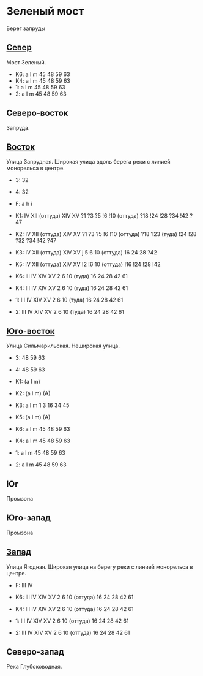 # Зеленый мост

Берег запруды

## [Север](./480090.md)

Мост Зеленый.

* K6:   a   l   m
        45  48  59  63
* K4:   a   l   m
        45  48  59  63
* 1:    a   l   m
        45  48  59  63
* 2:    a   l   m
        45  48  59  63

## Северо-восток

Запруда.

## [Восток](./500120.md)

Улица Запрудная.
Широкая улица вдоль берега реки с линией монорельса в центре.

* 3:    32
* 4:    32
* F:    a   h   i
* K1:   IV  XII (оттуда)    XIV XV
        ?1  ?3  ?5  !6  !10 (оттуда)    ?18 !24 !28 ?34 !42 ?47
* K2:   IV  XII (оттуда)    XIV XV
        ?1  ?3  ?5  !6  !10 (оттуда)    ?18 ?23 (туда)  !24 !28 ?32 ?34 !42 ?47
* K3:   IV  XII (оттуда)    XIV XV
        j
        5   6   10 (оттуда) 16  24  28  ?42
* K5:   IV  XII (оттуда)    XIV XV
        !2  !6  10 (оттуда) !16 !24 !28 !42

* K6:   III IV  XIV XV
        2   6   10 (туда)   16  24  28  42  61
* K4:   III IV  XIV XV
        2   6   10 (туда)   16  24  28  42  61
* 1:    III IV  XIV XV
        2   6   10 (туда)   16  24  28  42  61
* 2:    III IV  XIV XV
        2   6   10 (туда)   16  24  28  42  61

## [Юго-восток](./500125.md)

Улица Сильмарильская.
Неширокая улица.

* 3:    48  59  63
* 4:    48  59  63
* K1:   (a  l   m)
* K2:   (a  l   m)
        (A)
* K3:   a   l   m
        1   3   16  34  45
* K5:   (a  l   m)
        (A)

* K6:   a   l   m
        45  48  59  63
* K4:   a   l   m
        45  48  59  63
* 1:    a   l   m
        45  48  59  63
* 2:    a   l   m
        45  48  59  63

## Юг

Промзона

## Юго-запад

Промзона

## [Запад](./470120.md)

Улица Ягодная.
Широкая улица на берегу реки с линией монорельса в центре.

* F:    III IV

* K6:   III IV  XIV XV
        2   6   10 (оттуда) 16  24  28  42  61
* K4:   III IV  XIV XV
        2   6   10 (оттуда) 16  24  28  42  61
* 1:    III IV  XIV XV
        2   6   10 (оттуда) 16  24  28  42  61
* 2:    III IV  XIV XV
        2   6   10 (оттуда) 16  24  28  42  61

## Северо-запад

Река Глубоководная.
